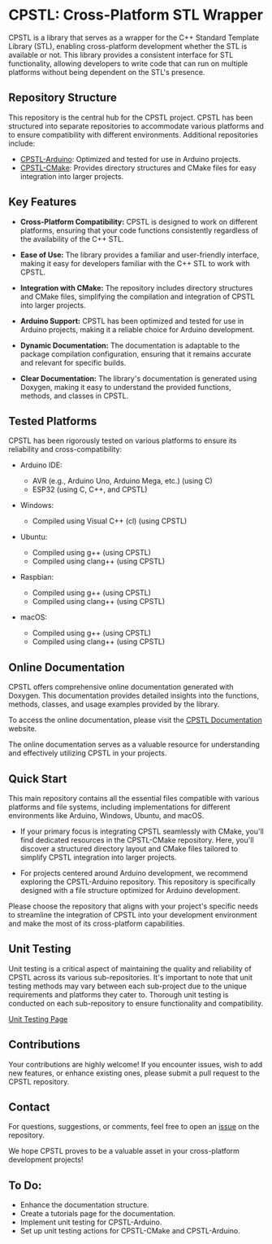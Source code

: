 # CPSTL: Cross-Platform STL Wrapper

CPSTL is a library that serves as a wrapper for the C++ Standard Template Library (STL), enabling cross-platform development whether the STL is available or not. This library provides a consistent interface for STL functionality, allowing developers to write code that can run on multiple platforms without being dependent on the STL's presence.

## Repository Structure

This repository is the central hub for the CPSTL project. CPSTL has been structured into separate repositories to accommodate various platforms and to ensure compatibility with different environments. Additional repositories include:

- [CPSTL-Arduino](https://github.com/YourUsername/CPSTL-Arduino): Optimized and tested for use in Arduino projects.
- [CPSTL-CMake](https://github.com/YourUsername/CPSTL-CMake): Provides directory structures and CMake files for easy integration into larger projects.

## Key Features

- **Cross-Platform Compatibility:** CPSTL is designed to work on different platforms, ensuring that your code functions consistently regardless of the availability of the C++ STL.

- **Ease of Use:** The library provides a familiar and user-friendly interface, making it easy for developers familiar with the C++ STL to work with CPSTL.

- **Integration with CMake:** The repository includes directory structures and CMake files, simplifying the compilation and integration of CPSTL into larger projects.

- **Arduino Support:** CPSTL has been optimized and tested for use in Arduino projects, making it a reliable choice for Arduino development.

- **Dynamic Documentation:** The documentation is adaptable to the package compilation configuration, ensuring that it remains accurate and relevant for specific builds.

- **Clear Documentation:** The library's documentation is generated using Doxygen, making it easy to understand the provided functions, methods, and classes in CPSTL.

## Tested Platforms

CPSTL has been rigorously tested on various platforms to ensure its reliability and cross-compatibility:

- Arduino IDE:
  - AVR (e.g., Arduino Uno, Arduino Mega, etc.) (using C)
  - ESP32 (using C, C++, and CPSTL)

- Windows:
  - Compiled using Visual C++ (cl) (using CPSTL)

- Ubuntu:
  - Compiled using g++ (using CPSTL)
  - Compiled using clang++ (using CPSTL)

- Raspbian:
  - Compiled using g++ (using CPSTL)
  - Compiled using clang++ (using CPSTL)

- macOS:
  - Compiled using g++ (using CPSTL)
  - Compiled using clang++ (using CPSTL)

## Online Documentation

CPSTL offers comprehensive online documentation generated with Doxygen. This documentation provides detailed insights into the functions, methods, classes, and usage examples provided by the library.

To access the online documentation, please visit the [CPSTL Documentation](https://yourusername.github.io/CPSTL/index.html) website.

The online documentation serves as a valuable resource for understanding and effectively utilizing CPSTL in your projects.

## Quick Start

This main repository contains all the essential files compatible with various platforms and file systems, including implementations for different environments like Arduino, Windows, Ubuntu, and macOS.

- If your primary focus is integrating CPSTL seamlessly with CMake, you'll find dedicated resources in the CPSTL-CMake repository. Here, you'll discover a structured directory layout and CMake files tailored to simplify CPSTL integration into larger projects.

- For projects centered around Arduino development, we recommend exploring the CPSTL-Arduino repository. This repository is specifically designed with a file structure optimized for Arduino development.

Please choose the repository that aligns with your project's specific needs to streamline the integration of CPSTL into your development environment and make the most of its cross-platform capabilities.

## Unit Testing

Unit testing is a critical aspect of maintaining the quality and reliability of CPSTL across its various sub-repositories. It's important to note that unit testing methods may vary between each sub-project due to the unique requirements and platforms they cater to. Thorough unit testing is conducted on each sub-repository to ensure functionality and compatibility.

[Unit Testing Page](https://yourusername.github.io/CPSTL/d4/df6/test.html)

## Contributions

Your contributions are highly welcome! If you encounter issues, wish to add new features, or enhance existing ones, please submit a pull request to the CPSTL repository.

## Contact

For questions, suggestions, or comments, feel free to open an [issue](https://github.com/YourUsername/CPSTL/issues) on the repository.

We hope CPSTL proves to be a valuable asset in your cross-platform development projects!

## To Do:

- Enhance the documentation structure.
- Create a tutorials page for the documentation.
- Implement unit testing for CPSTL-Arduino.
- Set up unit testing actions for CPSTL-CMake and CPSTL-Arduino.
